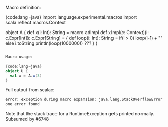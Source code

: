 Macro definition:

{code:lang=java}
import language.experimental.macros
import scala.reflect.macros.Context

object A {
   def x(i: Int): String = macro adImpl
   def xImpl(c: Context)(i: c.Expr[Int]): c.Expr[String] = {
      def loop(i: Int): String = if(i > 0) loop(i-1) + "" else i.toString
      println(loop(1000000))
      ???
   }
}
```scala

Macro usage:

{code:lang=java}
object U {
  val x = A.x(3)
}
```

Full output from scalac:
```scala
error: exception during macro expansion: java.lang.StackOverflowError
one error found
```

Note that the stack trace for a RuntimeException gets printed normally.
Subsumed by #6748
